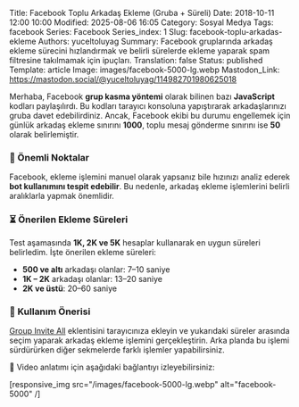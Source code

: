Title: Facebook Toplu Arkadaş Ekleme (Gruba + Süreli)
Date: 2018-10-11 12:00 10:00
Modified: 2025-08-06 16:05
Category: Sosyal Medya
Tags: facebook
Series: Facebook
Series_index: 1
Slug: facebook-toplu-arkadas-ekleme
Authors: yuceltoluyag
Summary: Facebook gruplarında arkadaş ekleme sürecini hızlandırmak ve belirli sürelerde ekleme yaparak spam filtresine takılmamak için ipuçları.
Translation: false
Status: published
Template: article
Image: images/facebook-5000-lg.webp
Mastodon_Link: https://mastodon.social/@yuceltoluyag/114982701980625018

Merhaba, Facebook **grup kasma yöntemi** olarak bilinen bazı **JavaScript** kodları paylaşılırdı. Bu kodları tarayıcı konsoluna yapıştırarak arkadaşlarınızı gruba davet edebilirdiniz. Ancak, Facebook ekibi bu durumu engellemek için günlük arkadaş ekleme sınırını **1000**, toplu mesaj gönderme sınırını ise **50** olarak belirlemiştir.

### 📌 Önemli Noktalar
Facebook, ekleme işlemini manuel olarak yapsanız bile hızınızı analiz ederek **bot kullanımını tespit edebilir**. Bu nedenle, arkadaş ekleme işlemlerini belirli aralıklarla yapmak önemlidir.

### ⏳ Önerilen Ekleme Süreleri
Test aşamasında **1K, 2K ve 5K** hesaplar kullanarak en uygun süreleri belirledim. İşte önerilen ekleme süreleri:

- **500 ve altı** arkadaşı olanlar: 7–10 saniye
- **1K – 2K** arkadaşı olanlar: 13–20 saniye
- **2K ve üstü**: 20–60 saniye

### 🚀 Kullanım Önerisi
[Group Invite All](#facebook) eklentisini tarayıcınıza ekleyin ve yukarıdaki süreler arasında seçim yaparak arkadaş ekleme işlemini gerçekleştirin. Arka planda bu işlemi sürdürürken diğer sekmelerde farklı işlemler yapabilirsiniz.

🎥 Video anlatımı için aşağıdaki bağlantıyı izleyebilirsiniz:


<script type="module" src="https://cdn.jsdelivr.net/npm/@justinribeiro/lite-youtube@1/lite-youtube.min.js"></script>

<lite-youtube videoid="G_oDPhADUso"></lite-youtube>

[responsive_img src="/images/facebook-5000-lg.webp" alt="facebook-5000" /]
